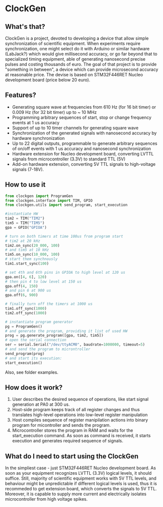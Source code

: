 # ClockGen

## What's that?

ClockGen is a project, devoted to developing a device that allow simple synchronization of scientific equipment. When experiments require synchronization, one might select do it with Arduino or similar hardware (LabJack?) which would give millisecond accuracy, or go far beyond that to specialized timing equipment, able of generating nanosecond precise pulses and costing thousands of euro. The goal of that project is to provide "something in between", a device which can provide microsecond accuracy at reasonable price. The devise is based on STM32F446RET Nucleo development board (price below 20 euro).

## Features?

 - Generating square wave at frequencies from 610 Hz (for 16 bit timer) or 0.009 Hz (for 32 bit timer) up to ~ 10 MHz
 - Programming arbitrary sequences of start, stop or change frequency events at 1 us accuracy 
 - Support of up to 10 timer channels for generating square wave
 - Synchronization of the generated signals with nanosecond accuracy by hardware synchronization
 - Up to 22 digital outputs, programmable to generate arbitrary sequences of on/off events with 1 us accuracy and nanosecond synchronization 
 - Hardware extension for Nucleo development board, converting LVTTL signals from microcontroller (3.3V) to standard TTL (5V)
 - Add-on hardware extension, converting 5V TTL signals to high-voltage signals (7-18V).


## How to use it

```python
from clockgen import ProgramGen
from clockgen.interface import TIM, GPIO
from clockgen.utils import send_program, start_execution

#instantiate HW
tim2 = TIM("TIM2")
tim5 = TIM("TIM5")
gpa = GPIO("GPIOA")

# turn on both timers at time 100us from program start
# tim2 at 20 kHz
tim2.on_sync(20_000, 100)
# and tim5 at 10 kHz
tim5.on_sync(10_000, 100)
# start them synchnously
tim1.start_sync(100)

# set 4th and 6th pins in GPIOA to high level at 120 us
gpa.on([4, 6], 120)
# then pin 4 to low level at 150 us
gpa.off(4, 150)
# and pin 6 at 900 us
gpa.off(6, 900)

# finally turn off the timers at 1000 us
tim1.off_sync(1000)
tim2.off_sync(1000)

# instantiate program generator
pg = ProgramGen()
# and generate the program, providing it list of used HW
prog = pg.generate_program([gpa, tim2, tim5])
# open the serial connection
ser = serial.Serial("/dev/ttyACM0", baudrate=1000000, timeout=5)
# and send the program to microntroller
send_program(prog)
# and start its execution:
start_execution()
```


Also, see folder examples.

## How does it work?

1. User describes the desired sequence of operations, like start signal generation at PA0 at 300 us.
2. Host-side program keeps track of all register changes and thus translates high-level operations into low-level
register manipulation
3. Host compiles sequence of register manipilation actions into binary program for micontroller and sends the program.
4. Microcontroller stores the program in RAM and waits for the start_execution command. As soon as command is received, it starts execution and generates required sequence of signals.

## What do I need to start using the ClockGen
In the simpliest case - just STM32F446RET Nucleo development board. As soon as your equipment recognizes LVTTL (3.3V) logical levels, it should suffice. Still, majority of scientific equipment works with 5V TTL levels, and behaviour might be unpredictable if different logical levels is used, thus it is recommeded to get extension board, which converts the signals to 5V TTL. Moreover, it is capable to supply more current and electrically isolates microcontroller from high voltage spikes.